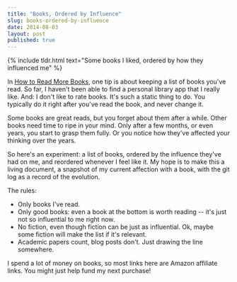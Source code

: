 ```yaml
---
title: "Books, Ordered by Influence"
slug: books-ordered-by-influence
date: 2014-08-03
layout: post
published: true
---
```


{% include tldr.html text="Some books I liked, ordered by how they influenced me" %}

In [How to Read More Books](/2012/12/how-to-read-more-books/), one tip is about keeping a list of books you've read. So far, I haven't been able to find a personal library app that I really like. And: I don't like to rate books. It's such a static thing to do. You typically do it right after you've read the book, and never change it. 

Some books are great reads, but you forget about them after a while. Other books need time to ripe in your mind. Only after a few months, or even years, you start to grasp them fully. Or you notice how they've affected your thinking over the years. 

So here's an experiment: a list of books, ordered by the influence they've had on me, and reordered whenever I feel like it. My hope is to make this a living document, a snapshot of my current affection with a book, with the git log as a record of the evolution.

The rules:

- Only books I've read.
- Only good books: even a book at the bottom is worth reading -- it's just not so influential to me right now.
- No fiction, even though fiction can be just as influential. Ok, maybe some fiction will make the list if it's relevant.
- Academic papers count, blog posts don't. Just drawing the line somewhere.

I spend a lot of money on books, so most links here are Amazon affiliate links. You might just help fund my next purchase!
